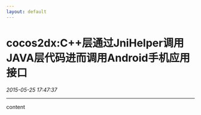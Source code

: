 ```yaml
---
layout: default
---
```


# cocos2dx:C++层通过JniHelper调用JAVA层代码进而调用Android手机应用接口
_2015-05-25 17:47:37_

* * *

content
